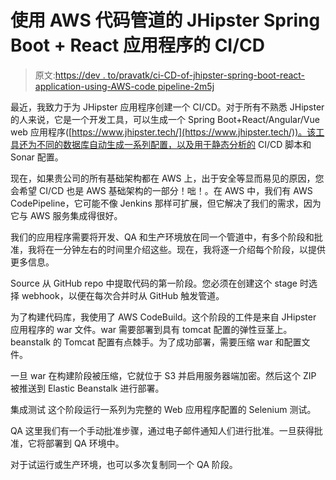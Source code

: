 # 使用 AWS 代码管道的 JHipster Spring Boot + React 应用程序的 CI/CD

> 原文:[https://dev . to/pravatk/ci-CD-of-jhipster-spring-boot-react-application-using-AWS-code pipeline-2m5j](https://dev.to/pravatk/ci-cd-of-jhipster-spring-boot-react-application-using-aws-codepipeline-2m5j)

最近，我致力于为 JHipster 应用程序创建一个 CI/CD。对于所有不熟悉 JHipster 的人来说，它是一个开发工具，可以生成一个 Spring Boot+React/Angular/Vue web 应用程序([https://www.jhipster.tech/](https://www.jhipster.tech/))。该工具还为不同的数据库自动生成一系列配置，以及用于静态分析的 CI/CD 脚本和 Sonar 配置。

现在，如果贵公司的所有基础架构都在 AWS 上，出于安全等显而易见的原因，您会希望 CI/CD 也是 AWS 基础架构的一部分！咄！。在 AWS 中，我们有 AWS CodePipeline，它可能不像 Jenkins 那样可扩展，但它解决了我们的需求，因为它与 AWS 服务集成得很好。

我们的应用程序需要将开发、QA 和生产环境放在同一个管道中，有多个阶段和批准，我将在一分钟左右的时间里介绍这些。现在，我将逐一介绍每个阶段，以提供更多信息。

Source
从 GitHub repo 中提取代码的第一阶段。您必须在创建这个 stage 时选择 webhook，以便在每次合并时从 GitHub 触发管道。

为了构建代码库，我使用了 AWS CodeBuild。这个阶段的工件是来自 JHipster 应用程序的 war 文件。war 需要部署到具有 tomcat 配置的弹性豆茎上。
beanstalk 的 Tomcat 配置有点棘手。为了成功部署，需要压缩 war 和配置文件。

一旦 war 在构建阶段被压缩，它就位于 S3 并启用服务器端加密。然后这个 ZIP 被推送到 Elastic Beanstalk 进行部署。

集成测试
这个阶段运行一系列为完整的 Web 应用程序配置的 Selenium 测试。

QA
这里我们有一个手动批准步骤，通过电子邮件通知人们进行批准。一旦获得批准，它将部署到 QA 环境中。

对于试运行或生产环境，也可以多次复制同一个 QA 阶段。